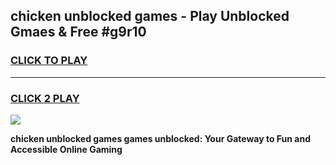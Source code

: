 
## chicken unblocked games - Play Unblocked Gmaes & Free #g9r10
<h3>
<a href="https://premium.freeplayer.one?title=chicken_unblocked_games&ref=03M">CLICK TO PLAY</a></h3>
<hr>

<h3>
<a href="https://premium.freeplayer.one?title=chicken_unblocked_games&ref=03M">CLICK 2 PLAY</a>
  
</h3>

<a href="https://premium.freeplayer.one?title=chicken_unblocked_games&ref=03M"><img src="https://clearcache.store/games.png"></a>


**chicken unblocked games games unblocked: Your Gateway to Fun and Accessible Online Gaming**
